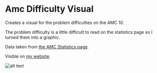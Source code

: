 # Amc Difficulty Visual
Creates a visual for the problem difficulties on the AMC 10.

The problem difficulty is a little difficult to read on the statistics page so I turned them into a graphic.

Data taken from [the AMC Statistics page](https://amc-reg.maa.org/reports/generalreports.aspx).

Visible on [my website](http://kiraprograms.com/amcDifficultyVisual.html).

![alt text](http://kiraprograms.com/amcDifficultyVisual.png)
